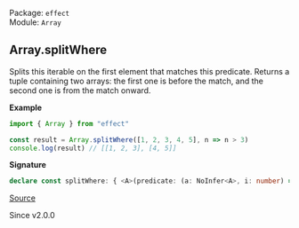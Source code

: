 Package: `effect`<br />
Module: `Array`<br />

## Array.splitWhere

Splits this iterable on the first element that matches this predicate.
Returns a tuple containing two arrays: the first one is before the match, and the second one is from the match onward.

**Example**

```ts
import { Array } from "effect"

const result = Array.splitWhere([1, 2, 3, 4, 5], n => n > 3)
console.log(result) // [[1, 2, 3], [4, 5]]
```

**Signature**

```ts
declare const splitWhere: { <A>(predicate: (a: NoInfer<A>, i: number) => boolean): (self: Iterable<A>) => [beforeMatch: Array<A>, fromMatch: Array<A>]; <A>(self: Iterable<A>, predicate: (a: A, i: number) => boolean): [beforeMatch: Array<A>, fromMatch: Array<A>]; }
```

[Source](https://github.com/Effect-TS/effect/tree/main/packages/effect/src/Array.ts#L1887)

Since v2.0.0